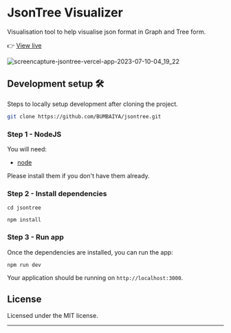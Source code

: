 # JsonTree Visualizer

Visualisation tool to help visualise json format in Graph and Tree form.

👉 [View live](https://jsontree.vercel.app/)

![screencapture-jsontree-vercel-app-2023-07-10-04_19_22](https://github.com/BUMBAIYA/jsontree/assets/85615075/570131a8-e7f9-4ba8-9558-1d94ba989d2f)

## Development setup 🛠

Steps to locally setup development after cloning the project.

```sh
git clone https://github.com/BUMBAIYA/jsontree.git
```

### Step 1 - NodeJS

You will need:

- [node](https://nodejs.org/)

Please install them if you don't have them already.

### Step 2 - Install dependencies

```shell
cd jsontree
```

```shell
npm install
```

### Step 3 - Run app

Once the dependencies are installed, you can run the app:

```shell
npm run dev
```

Your application should be running on `http://localhost:3000`.

## License

Licensed under the MIT license.

---
